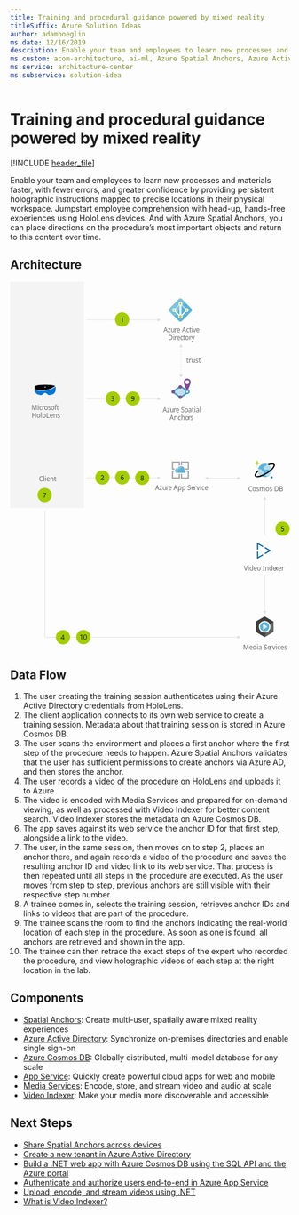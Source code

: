 ```yaml
---
title: Training and procedural guidance powered by mixed reality
titleSuffix: Azure Solution Ideas
author: adamboeglin
ms.date: 12/16/2019
description: Enable your team and employees to learn new processes and materials faster, with fewer errors, and greater confidence by providing persistent holographic instructions mapped to precise locations in their physical workspace. Jumpstart employee comprehension with head-up, hands-free experiences using HoloLens devices. And with Azure Spatial Anchors, you can place directions on the procedure’s most important objects and return to this content over time.
ms.custom: acom-architecture, ai-ml, Azure Spatial Anchors, Azure Active Directory, Azure Cosmos DB, Azure App Service, Media Services, Microsoft HoloLens, Video Indexer, interactive-diagram, 'https://azure.microsoft.com/solutions/architecture/training-and-procedural-guidance-powered-by-mixed-reality/'
ms.service: architecture-center
ms.subservice: solution-idea
---
```

# Training and procedural guidance powered by mixed reality

[!INCLUDE [header_file](../header.md)]

Enable your team and employees to learn new processes and materials faster, with fewer errors, and greater confidence by providing persistent holographic instructions mapped to precise locations in their physical workspace. Jumpstart employee comprehension with head-up, hands-free experiences using HoloLens devices. And with Azure Spatial Anchors, you can place directions on the procedure’s most important objects and return to this content over time.

## Architecture

<svg class="architecture-diagram" aria-labelledby="training-and-procedural-guidance-powered-by-mixed-reality" height="1132" viewbox="0 0 857.38 1132.6"  xmlns="http://www.w3.org/2000/svg">
    <defs>
        <style>
            .cls-1{font-size:20px;fill:#6a6a6a;font-family:SegoeUI,Segoe UI}.cls-2,.cls-4{letter-spacing:-.01em}.cls-5{letter-spacing:.04em}.cls-7{fill:#59b3d8}.cls-9{fill:#b6deec}.cls-10{fill:#bde1ee}.cls-11{fill:#fff}.cls-12{fill:#b7d332}.cls-14{fill:#4099c1}.cls-16{fill:#7e4e94}.cls-26{fill:none;stroke:#dedede;stroke-miterlimit:10;stroke-width:1.5px}.cls-27{fill:#dedede}.cls-29{fill:#a4cd00}.cls-31{fill:#9fa0a1}.cls-34{fill:#1a1a1f}
        </style>
    </defs>
    <text class="cls-1" transform="translate(470.34 155.03)">
        Azu<tspan class="cls-2" x="33.26" y="0">r</tspan><tspan x="39.95" y="0">e Acti</tspan><tspan x="89.65" y="0" letter-spacing="-.01em">v</tspan><tspan x="99.11" y="0">e </tspan><tspan x="14.27" y="24">Di</tspan><tspan class="cls-2" x="33.14" y="24">r</tspan><tspan x="39.83" y="24">ec</tspan><tspan class="cls-4" x="59.53" y="24">t</tspan><tspan x="66.15" y="24">o</tspan><tspan class="cls-5" x="77.87" y="24">r</tspan><tspan x="85.62" y="24">y</tspan>
    </text>
    <text class="cls-1" transform="translate(467.71 399.59)">
        Azu<tspan class="cls-2" x="33.26" y="0">r</tspan><tspan x="39.95" y="0">e S</tspan><tspan class="cls-2" x="66.51" y="0">p</tspan><tspan x="78.01" y="0">atial </tspan><tspan x="21.38" y="24">Ancho</tspan><tspan x="77.87" y="24" letter-spacing=".01em">r</tspan><tspan x="84.96" y="24">s</tspan>
    </text>
    <path class="cls-7" d="M522.19 122.45a6.26 6.26 0 01-4.59-2l-29.05-28.88a6.4 6.4 0 01-1.95-4.59 6.22 6.22 0 011.95-4.59l29-28.93a6.44 6.44 0 014.59-2 6.26 6.26 0 014.6 2l28.98 28.93a6.44 6.44 0 012 4.59 6.26 6.26 0 01-2 4.59l-28.93 28.93a6.26 6.26 0 01-4.6 1.95z"/>
    <path d="M526.79 53.34a6.46 6.46 0 00-4.6-1.95 6.26 6.26 0 00-4.59 1.95l-29.05 28.93a6.42 6.42 0 00-1.95 4.6 6.22 6.22 0 001.95 4.59l16.41 16.41 30.74-45.51z" fill="#7bc3dd"/>
    <path class="cls-9" d="M544.24 86.98l-14.93-14.92-2.07 3 14.36 14.47z"/>
    <path class="cls-10" d="M523.34 66.2l-2.52 2.53 6.43 6.31 2.06-3z"/>
    <path class="cls-10" d="M500.23 86.99l20.78-20.78 2.54 2.52-20.8 20.78z"/>
    <path class="cls-11" d="M541.6 81.35a5.52 5.52 0 00-5.51 5.52 5.77 5.77 0 00.91 3.09l-11 11c-.34-.23-.57-.35-.91-.58v-28a5.61 5.61 0 002.75-4.82 5.51 5.51 0 10-11 0 5.76 5.76 0 002.71 4.84v28.13c-.34.11-.57.34-.91.46l-11-11a5.69 5.69 0 00.91-3 5.51 5.51 0 10-11 0 5.59 5.59 0 005.51 5.51 4.75 4.75 0 001.84-.34l11.56 11.63a6.17 6.17 0 00-.58 2.53 6.43 6.43 0 0012.86 0 8.94 8.94 0 00-.46-2.53l11.59-11.59a4.63 4.63 0 001.73.34 5.51 5.51 0 005.51-5.51 5.62 5.62 0 00-5.51-5.68z"/>
    <path class="cls-12" d="M526.55 106.41a4.29 4.29 0 11-4.29-4.28 4.41 4.41 0 014.29 4.28zM525.3 67.58a3.1 3.1 0 11-3.1-3.1 3.09 3.09 0 013.1 3.1zM505.9 86.98a3.1 3.1 0 11-3.1-3.1 3.09 3.09 0 013.1 3.1zM544.55 86.98a3.1 3.1 0 11-3.1-3.1 3.09 3.09 0 013.1 3.1z"/>
    <path fill="#bfe1ee" d="M498.21 337.22l24.51-16.93 24.18 16.93-24.18 17.73-24.51-17.73z"/>
    <path class="cls-14" d="M522.73 356.79l-27-19.56 27-18.66 26.66 18.66zm-22-19.5l22 15.92 21.7-15.92-21.7-15.19z"/>
    <path class="cls-14" d="M522.73 357.59l-28.18-20.42 28.21-19.49 27.79 19.49zm-20.82-20.34l20.81 15.06 20.52-15.06-20.52-14.37z"/>
    <circle cx="543.01" cy="336.76" r="7.55" fill="#419ac2"/>
    <circle class="cls-11" cx="543.01" cy="336.76" r="3.66"/>
    <circle class="cls-16" cx="521.84" cy="322.14" r="5.24"/>
    <circle class="cls-16" cx="521.84" cy="353.74" r="5.24"/>
    <circle class="cls-16" cx="500.07" cy="337.3" r="5.24"/>
    <path class="cls-16" d="M553.75 307.57c0 5.93-10.74 28.91-10.74 28.91s-10.73-23-10.73-28.91a10.74 10.74 0 1121.47 0z"/>
    <circle class="cls-11" cx="543.01" cy="307.57" r="5.9"/>
    <text class="cls-1" transform="translate(730.06 640.64)">
        Cosmos DB
    </text>
    <text class="cls-1" transform="translate(714.48 1126.16)">
        Media Se<tspan class="cls-5" x="81.78" y="0">r</tspan><tspan x="89.53" y="0">vices</tspan>
    </text>
    <path class="cls-7" d="M801.08 572.55a20.51 20.51 0 01-15.29 24.77 20.76 20.76 0 01-25-15.12 20.52 20.52 0 0115.29-24.78 20.68 20.68 0 0125 15z"/>
    <path class="cls-9" d="M777.98 585.58a5.48 5.48 0 00-5.53-5.44h-.83a5.42 5.42 0 00-4.05-6.54 5.9 5.9 0 00-1.33-.15h-5.69a20.14 20.14 0 005 17.57h6.94a5.48 5.48 0 005.49-5.44zM784.82 563.02a3.4 3.4 0 00.13.95h-2.4a5.67 5.67 0 100 11.33h19a20.07 20.07 0 00-10.73-15.94h-2.27a3.69 3.69 0 00-3.73 3.66zM801.55 579.51h-11.33a4.64 4.64 0 00-4.69 4.6 4.55 4.55 0 00.56 2.2 4.61 4.61 0 00-3.06 5.77 4.67 4.67 0 004.47 3.24h3.16a20.48 20.48 0 0010.89-15.81z"/>
    <path class="cls-12" d="M757.68 563.7a.62.62 0 01-.64-.62 7.22 7.22 0 00-7.26-7.16.63.63 0 110-1.25 7.22 7.22 0 007.26-7.14.64.64 0 011.27 0 7.22 7.22 0 007.26 7.15.63.63 0 110 1.25 7.22 7.22 0 00-7.26 7.15.63.63 0 01-.63.62z"/>
    <path d="M802.45 604.03a.37.37 0 01-.38-.37 4.31 4.31 0 00-4.35-4.27.38.38 0 01-.37-.37.37.37 0 01.37-.38 4.3 4.3 0 004.34-4.27.39.39 0 01.77 0 4.31 4.31 0 004.34 4.27.38.38 0 110 .75 4.31 4.31 0 00-4.34 4.27.37.37 0 01-.38.37z" fill="#0072c5"/>
    <path d="M811.14 558.9c-2-3.21-7-4-14.38-2.15a60 60 0 00-6.82 2.15 21.81 21.81 0 014 2.54c1.26-.41 2.5-.78 3.69-1.06a25.67 25.67 0 016-.85c2.43 0 3.77.59 4.22 1.32.74 1.19.06 4.32-4.26 9.26-.77.88-1.63 1.77-2.54 2.66a94.51 94.51 0 01-33.46 20.25c-7.52 2.42-12.65 2.37-13.8.51s1.15-6.4 6.76-11.92a20.19 20.19 0 01-.46-4.78c-8.93 8-11.82 14.91-9.52 18.64 1.21 2 3.85 3.06 7.71 3.06a39.75 39.75 0 0013.35-2.91 95.05 95.05 0 0015.82-7.83 93.79 93.79 0 0014.18-10.38 56.18 56.18 0 004.88-4.88c5.04-5.74 6.61-10.42 4.63-13.63z"/>
    <text class="cls-1" transform="translate(540.1 247.67)">
        trust
    </text>
    <text class="cls-1" transform="translate(444.75 637.35)">
        Azu<tspan class="cls-2" x="33.26" y="0">r</tspan><tspan x="39.95" y="0">e App Se</tspan><tspan class="cls-5" x="118.87" y="0">r</tspan><tspan x="126.62" y="0">vice</tspan>
    </text>
    <path fill="#f4f4f4" d="M0 0h226.41v692.68H0z"/>
    <text class="cls-1" transform="translate(65.27 393.13)">
        Mic<tspan class="cls-2" x="32.04" y="0">r</tspan><tspan x="38.73" y="0">os</tspan><tspan x="58.94" y="0" letter-spacing="-.02em">o</tspan><tspan x="70.29" y="0" letter-spacing=".02em">f</tspan><tspan x="76.91" y="0">t</tspan><tspan x=".77" y="24">HoloLens</tspan>
    </text>
    <text class="cls-1" transform="translate(87.89 611.32)">
        Client
    </text>
    <path d="M76.04 329.11l1 .3a71.29 71.29 0 0040.8.09 68.69 68.69 0 0018.63-8.84l.91-.59.7-.49a4.9 4.9 0 00-1.21-.69h-.1c-5.84-2.16-16.11-3.34-29.61-3.34-13.7 0-24 1.18-29.72 3.34a7.32 7.32 0 00-1.81 1.18 3 3 0 00-.91 2.16v6.39zm28.91-7.17h4.43v2h-4.43v-2z"/>
    <path d="M139.3 321.06l-1.75 1.17a72.5 72.5 0 01-19.14 9.14 73.59 73.59 0 01-42-.1l-1.68-.48v.59a16.24 16.24 0 005.14 11 17.91 17.91 0 0012.39 4.82h2.82a3.65 3.65 0 002.12-.69l4.53-3.44a8.23 8.23 0 0110.78.1l4.53 3.34a3.41 3.41 0 002.12.69h2.82a17.75 17.75 0 0012.39-4.82 16 16 0 005.18-11.7v-8.45a2.42 2.42 0 00-.25-1.17z" fill="#0078d7"/>
    <path d="M780.55 1024.44l-27.12 15.82v31.63l27.12 15.82 27.11-15.82v-31.63z" fill="#3e3e3e"/>
    <path d="M780.55 1087.71l27.11-15.82v-31.63s-22.39 17.23-27.11 47.45z" fill="#656565"/>
    <path class="cls-11" d="M793.11 1043.37a17.69 17.69 0 00-25.14 0 18.09 18.09 0 000 25.41 17.69 17.69 0 0025.14 0 18.11 18.11 0 000-25.41z"/>
    <path d="M790.67 1045.79a14.26 14.26 0 00-20.27 0 14.6 14.6 0 000 20.49 14.26 14.26 0 0020.27 0 14.6 14.6 0 000-20.49z" fill="#59b4d9"/>
    <path class="cls-11" d="M789.17 1056.06l-13.62-9.07v9.11h13.6z"/>
    <path d="M789.12 1056.1h-13.57v9.1z" fill="#ddf0f6"/>
    <path class="cls-26" d="M698.46 1088H106.58V699.38"/>
    <path class="cls-27" d="M696.93 1082.77l9.06 5.23-9.06 5.24v-10.47z"/>
    <path class="cls-26" d="M453.7 600.48H233.11"/>
    <path class="cls-27" d="M452.16 595.25l9.07 5.23-9.07 5.24v-10.47z"/>
    <path class="cls-26" d="M780.98 665.77v110.3"/>
    <path class="cls-27" d="M775.74 667.31l5.24-9.07 5.23 9.07h-10.47z"/>
    <path class="cls-26" d="M780.98 1009.98V899.69"/>
    <path class="cls-27" d="M786.21 1008.45l-5.23 9.07-5.24-9.07h10.47z"/>
    <path class="cls-26" d="M453.7 358.81H233.11"/>
    <path class="cls-27" d="M452.16 353.57l9.07 5.24-9.07 5.24v-10.48z"/>
    <path class="cls-26" d="M698.46 601.48h-93.39"/>
    <path class="cls-27" d="M696.93 596.25l9.06 5.23-9.06 5.24v-10.47zM606.6 596.25l-9.06 5.23 9.06 5.24v-10.47z"/>
    <path class="cls-26" d="M524.03 198.61v2"/>
    <path stroke-dasharray="3.99 3.99" fill="none" stroke="#dedede" stroke-miterlimit="10" stroke-width="1.5" d="M524.03 204.6v77.77"/>
    <path class="cls-26" d="M524.03 284.37v2"/>
    <path class="cls-27" d="M518.8 200.14l5.23-9.07 5.24 9.07H518.8zM518.8 284.83l5.23 9.07 5.24-9.07H518.8z"/>
    <path class="cls-26" d="M453.7 116.98H233.11"/>
    <path class="cls-27" d="M452.16 111.74l9.07 5.24-9.07 5.24v-10.48z"/>
    <circle class="cls-29" cx="343.4" cy="115.77" r="21.84"/>
    <path d="M345.17 123.65h-1.68v-12.76a4 4 0 01-.57.45 9.54 9.54 0 01-.85.5 9 9 0 01-1 .46 6 6 0 01-1 .34v-1.71a10.45 10.45 0 001.18-.41c.41-.18.82-.37 1.22-.59a12.7 12.7 0 001.14-.68 8.65 8.65 0 00.93-.69h.63z"/>
    <circle class="cls-29" cx="282.78" cy="599.56" r="21.84"/>
    <path d="M285.05 596.55a3.07 3.07 0 00-.21-1.18 2.33 2.33 0 00-.58-.84 2.38 2.38 0 00-.86-.5 3.38 3.38 0 00-1.07-.16 3.54 3.54 0 00-1 .13 4.78 4.78 0 00-.92.37 5.34 5.34 0 00-.86.57 6 6 0 00-.78.73v-1.81a5.09 5.09 0 011.59-1.06 5.69 5.69 0 012.15-.36 5 5 0 011.67.26 3.71 3.71 0 011.34.77 3.4 3.4 0 01.89 1.24 4.16 4.16 0 01.33 1.7 6.07 6.07 0 01-.2 1.59 5 5 0 01-.61 1.33 6.31 6.31 0 01-1 1.21 16.19 16.19 0 01-1.46 1.17c-.69.5-1.26.92-1.71 1.27a7.63 7.63 0 00-1.07 1 2.85 2.85 0 00-.56.92 3.36 3.36 0 00-.16 1h7.35v1.52h-9.11v-.73a6 6 0 01.21-1.67 4.09 4.09 0 01.68-1.37 7.8 7.8 0 011.24-1.3c.51-.43 1.14-.92 1.88-1.46a11.8 11.8 0 001.33-1.1 5.76 5.76 0 00.87-1 3.72 3.72 0 00.47-1.07 4.71 4.71 0 00.16-1.17z"/>
    <circle class="cls-29" cx="343.8" cy="599.02" r="21.84"/>
    <path d="M348.64 602.22a5.37 5.37 0 01-.35 2 4.76 4.76 0 01-1 1.56 4.36 4.36 0 01-1.48 1 4.53 4.53 0 01-1.85.37 4.2 4.2 0 01-2-.46 4.14 4.14 0 01-1.49-1.34 6.55 6.55 0 01-.94-2.12 11.66 11.66 0 01-.32-2.83 13.53 13.53 0 01.43-3.5 8.54 8.54 0 011.22-2.69 5.46 5.46 0 011.9-1.72 5 5 0 012.48-.61 6 6 0 012.45.42v1.6a5.23 5.23 0 00-2.41-.59 3.64 3.64 0 00-1.73.48 4.25 4.25 0 00-1.36 1.25 6 6 0 00-.87 2 10 10 0 00-.31 2.54h.05a3.53 3.53 0 013.36-1.84 4.44 4.44 0 011.75.33 3.8 3.8 0 011.33.93 4.35 4.35 0 01.85 1.43 5.76 5.76 0 01.29 1.79zm-1.73.21a4.67 4.67 0 00-.19-1.39 3.1 3.1 0 00-.56-1 2.56 2.56 0 00-.9-.66 3.19 3.19 0 00-2.38 0 2.94 2.94 0 00-.93.65 3 3 0 00-.61.95 2.93 2.93 0 00-.22 1.14 4.71 4.71 0 00.21 1.43 3.88 3.88 0 00.61 1.16 2.74 2.74 0 00.93.77 2.53 2.53 0 001.2.29 2.78 2.78 0 001.17-.24 2.58 2.58 0 00.89-.68 3.13 3.13 0 00.58-1 4.33 4.33 0 00.2-1.42z"/>
    <circle class="cls-29" cx="105.77" cy="653.11" r="21.84"/>
    <path d="M110.48 647.21c-.22.39-.5.87-.81 1.46s-.66 1.24-1 2-.72 1.51-1.09 2.35-.72 1.7-1 2.6-.61 1.79-.85 2.71a21.07 21.07 0 00-.53 2.7h-1.81a19.61 19.61 0 01.57-2.69q.39-1.38.87-2.7c.33-.88.68-1.73 1-2.55s.72-1.56 1.06-2.25.66-1.29.94-1.82l.72-1.23h-7.41v-1.52h9.39z"/>
    <circle class="cls-29" cx="404.82" cy="600.48" r="21.84"/>
    <path d="M400.07 604.25a4.08 4.08 0 01.18-1.18 4.47 4.47 0 01.53-1.1 4.24 4.24 0 01.86-.94 3.91 3.91 0 011.16-.67 4.52 4.52 0 01-1.53-1.37 3.33 3.33 0 01-.56-1.86 3.54 3.54 0 011.18-2.7 4 4 0 011.32-.79 4.69 4.69 0 011.65-.28 4.44 4.44 0 011.65.29 4 4 0 011.32.79 3.66 3.66 0 01.87 1.19 3.73 3.73 0 01.31 1.5 3.26 3.26 0 01-.57 1.86 4.61 4.61 0 01-1.5 1.37 4.07 4.07 0 011.14.67 4.19 4.19 0 01.85.94 4.14 4.14 0 01.53 1.1 4.08 4.08 0 01.18 1.18 4.24 4.24 0 01-.35 1.77 3.9 3.9 0 01-1 1.38 4.61 4.61 0 01-1.51.89 5.76 5.76 0 01-1.94.32 5.7 5.7 0 01-1.93-.32 4.71 4.71 0 01-1.51-.89 4 4 0 01-1-1.38 4.4 4.4 0 01-.33-1.77zm1.83-.14a3.47 3.47 0 00.21 1.24 2.66 2.66 0 00.6 1 2.61 2.61 0 00.94.6 3.36 3.36 0 001.22.21 3.27 3.27 0 001.19-.21 2.88 2.88 0 00.94-.61 2.7 2.7 0 00.62-1 3.24 3.24 0 00.22-1.23 3.19 3.19 0 00-.21-1.16 2.84 2.84 0 00-.6-.95 2.6 2.6 0 00-.94-.65 3 3 0 00-1.22-.24 3 3 0 00-1.18.22 2.9 2.9 0 00-.94.62 2.85 2.85 0 00-.62 1 3.14 3.14 0 00-.23 1.16zm.53-6.85a2.4 2.4 0 00.19 1 2.32 2.32 0 00.52.78 2.45 2.45 0 00.78.53 2.34 2.34 0 00.95.19 2.37 2.37 0 00.95-.19 2.69 2.69 0 00.78-.53 2.64 2.64 0 00.52-.79 2.39 2.39 0 00.2-1 2.64 2.64 0 00-.19-1 2.39 2.39 0 00-1.3-1.3 2.38 2.38 0 00-1-.19 2.48 2.48 0 00-1 .19 2.58 2.58 0 00-.77.53 2.41 2.41 0 00-.5.79 2.83 2.83 0 00-.13.99z"/>
    <circle class="cls-29" cx="314.76" cy="357.61" r="21.84"/>
    <path d="M318.89 361.32a4.36 4.36 0 01-.38 1.82 4 4 0 01-1.06 1.4 5.18 5.18 0 01-1.64.9 6.72 6.72 0 01-2.11.32 6.1 6.1 0 01-3.36-.81v-1.81a5.41 5.41 0 003.42 1.17 4.74 4.74 0 001.4-.19 3.14 3.14 0 001.07-.57 2.64 2.64 0 00.69-.89 2.84 2.84 0 00.24-1.19q0-2.9-4.12-2.89h-1.23v-1.43h1.17q3.65 0 3.64-2.72c0-1.68-.92-2.51-2.78-2.51a4.72 4.72 0 00-2.93 1.05v-1.64a6.43 6.43 0 013.35-.84 5.2 5.2 0 011.68.25 4.23 4.23 0 011.29.72 3.18 3.18 0 01.83 1.12 3.51 3.51 0 01.29 1.43 3.61 3.61 0 01-2.94 3.75 4.52 4.52 0 011.39.36 3.87 3.87 0 011.1.74 3.16 3.16 0 01.72 1.07 3.25 3.25 0 01.27 1.39z"/>
    <circle class="cls-29" cx="376.18" cy="357.61" r="21.84"/>
    <path d="M380.83 357.23a14.6 14.6 0 01-.4 3.61 8 8 0 01-1.17 2.68 5.16 5.16 0 01-1.89 1.66 5.33 5.33 0 01-2.53.58 6.11 6.11 0 01-2.57-.52v-1.62a5.13 5.13 0 002.61.69 3.72 3.72 0 001.79-.41 3.54 3.54 0 001.33-1.2 5.86 5.86 0 00.84-1.94 11.05 11.05 0 00.29-2.64h-.05a3.37 3.37 0 01-3.29 1.9 4.49 4.49 0 01-1.74-.33 4 4 0 01-1.37-.95 4.49 4.49 0 01-.9-1.46 5.26 5.26 0 01-.32-1.86 5.39 5.39 0 01.36-2 4.83 4.83 0 011-1.56 4.32 4.32 0 011.5-1 4.91 4.91 0 011.9-.36 4.3 4.3 0 012 .44 3.94 3.94 0 011.45 1.31 6.55 6.55 0 01.9 2.12 12.34 12.34 0 01.26 2.86zm-1.82-1.51a5.11 5.11 0 00-.22-1.56 4 4 0 00-.61-1.2 2.74 2.74 0 00-.93-.77 2.62 2.62 0 00-1.18-.27 2.71 2.71 0 00-1.14.24 2.75 2.75 0 00-.91.68 3.22 3.22 0 00-.6 1 3.72 3.72 0 00-.23 1.31 4.33 4.33 0 00.22 1.4 3 3 0 00.6 1.05 2.6 2.6 0 00.94.65 3.19 3.19 0 001.22.23 2.84 2.84 0 002-.82 2.77 2.77 0 00.61-.89 2.66 2.66 0 00.23-1.05z"/>
    <path d="M760.77 804.22v15.87h-3.56v-22l19.25 11.17-1.78 3.07zm19.42 26.87l13.46-7.8-13.46-7.8 1.79-3.08 18.75 10.88-18.75 10.88zm-19.42 11.27l13.91-8.07 1.78 3.07-19.25 11.17v-22h3.56z" fill="#0063b1"/>
    <text class="cls-1" transform="translate(716.46 884.66)">
        Video Inde<tspan class="cls-4" x="95.58" y="0">x</tspan><tspan x="104.6" y="0">er</tspan>
    </text>
    <circle class="cls-29" cx="835.54" cy="755.9" r="21.84"/>
    <path d="M839.83 759.28a5 5 0 01-.37 2 4.42 4.42 0 01-1 1.5 4.79 4.79 0 01-1.66 1 6.6 6.6 0 01-2.15.34 6 6 0 01-3.06-.62v-1.79a5.69 5.69 0 003.08 1 4.12 4.12 0 001.45-.24 3.36 3.36 0 001.1-.66 2.79 2.79 0 00.69-1 3.47 3.47 0 00.24-1.31 2.8 2.8 0 00-1-2.26 4.26 4.26 0 00-2.81-.82h-2.5l.51-7.41h6.82v1.53h-5.36l-.3 4.33H834.87a6.53 6.53 0 012.1.31 4.52 4.52 0 011.57.88 3.66 3.66 0 011 1.4 5 5 0 01.29 1.82z"/>
    <path class="cls-31" d="M517.02 598.97h-17.34v-17.24h3.55a9.15 9.15 0 01-.62-3.44v-.21h-6.58v24.54h24.65V588h-3.66zM541.46 581.73h3.09v17.34h-17.3v-11h-3.65v14.52h24.64v-24.51h-7.69a7.42 7.42 0 01.94 3.44zM499.68 571.29v-17.23h17.34v10a9.83 9.83 0 013.66-1.67v-12h-24.65v24.55h7.1a10 10 0 012.3-3.56zM527.25 561.99v-7.93h17.3v17.33h-7.62a13 13 0 01.52 3.56v.1h10.75V550.4h-24.6v11.39c.31 0 .52-.11.83-.11a26.43 26.43 0 012.82.31z"/>
    <path d="M538.64 581.42a3.85 3.85 0 00-3.85-3.86h-.54a11.42 11.42 0 00.42-2.72 10.28 10.28 0 00-20-3.24 7.9 7.9 0 00-2.3-.41 7.1 7.1 0 000 14.2h22.77a4 4 0 003.5-3.97z" fill="#61b3d4"/>
    <path d="M516.08 585.39a7.11 7.11 0 013.47-11.91 5.71 5.71 0 012.29-.1 10.38 10.38 0 015.75-8.36 10.12 10.12 0 00-3.13-.52 10.24 10.24 0 00-9.72 7.1 8.12 8.12 0 00-2.3-.41 7.1 7.1 0 000 14.2z" fill="#80c2dc"/>
    <circle class="cls-29" cx="161.93" cy="1088" r="21.84"/>
    <path class="cls-34" d="M164.32 1080.79V1091h2v1.61h-2v3.63h-1.77v-3.63h-7.27v-1.53c.68-.76 1.36-1.57 2.05-2.44s1.35-1.74 2-2.64 1.21-1.78 1.74-2.66a24.76 24.76 0 001.36-2.55zm-7 10.21h5.23v-7.57q-.81 1.41-1.53 2.52c-.48.74-.94 1.41-1.38 2s-.85 1.15-1.24 1.63z"/>
    <circle class="cls-29" cx="224.49" cy="1087.66" r="21.84"/>
    <path class="cls-34" d="M219.83 1095.33h-1.77v-13.36a3.93 3.93 0 01-.6.47 7.87 7.87 0 01-.88.52 10 10 0 01-1 .49 6.57 6.57 0 01-1.06.35v-1.79a9.69 9.69 0 001.24-.43c.43-.19.86-.39 1.28-.62a12.46 12.46 0 001.19-.71 9.41 9.41 0 001-.73h.67zM234.92 1087.53a15.37 15.37 0 01-.35 3.44 8 8 0 01-1 2.53 4.49 4.49 0 01-1.63 1.56 4.39 4.39 0 01-2.19.54 4.19 4.19 0 01-2.08-.51 4.41 4.41 0 01-1.54-1.5 7.58 7.58 0 01-.94-2.41 14.57 14.57 0 01-.33-3.27 17.34 17.34 0 01.34-3.58 8.25 8.25 0 011-2.6 4.5 4.5 0 011.63-1.59 4.66 4.66 0 012.24-.53q4.85 0 4.85 7.92zm-1.81.18q0-6.6-3.14-6.6c-2.2 0-3.31 2.24-3.31 6.71 0 4.18 1.09 6.27 3.25 6.27s3.2-2.13 3.2-6.38z"/>
</svg>

## Data Flow

1. The user creating the training session authenticates using their Azure Active Directory credentials from HoloLens.
1. The client application connects to its own web service to create a training session. Metadata about that training session is stored in Azure Cosmos DB.
1. The user scans the environment and places a first anchor where the first step of the procedure needs to happen. Azure Spatial Anchors validates that the user has sufficient permissions to create anchors via Azure AD, and then stores the anchor.
1. The user records a video of the procedure on HoloLens and uploads it to Azure
1. The video is encoded with Media Services and prepared for on-demand viewing, as well as processed with Video Indexer for better content search. Video Indexer stores the metadata on Azure Cosmos DB.
1. The app saves against its web service the anchor ID for that first step, alongside a link to the video.
1. The user, in the same session, then moves on to step 2, places an anchor there, and again records a video of the procedure and saves the resulting anchor ID and video link to its web service. That process is then repeated until all steps in the procedure are executed. As the user moves from step to step, previous anchors are still visible with their respective step number.
1. A trainee comes in, selects the training session, retrieves anchor IDs and links to videos that are part of the procedure.
1. The trainee scans the room to find the anchors indicating the real-world location of each step in the procedure. As soon as one is found, all anchors are retrieved and shown in the app.
1. The trainee can then retrace the exact steps of the expert who recorded the procedure, and view holographic videos of each step at the right location in the lab.


## Components
* [Spatial Anchors](https://azure.microsoft.com/services/spatial-anchors/): Create multi-user, spatially aware mixed reality experiences
* [Azure Active Directory](https://azure.microsoft.com/services/active-directory/): Synchronize on-premises directories and enable single sign-on
* [Azure Cosmos DB](https://azure.microsoft.com/services/cosmos-db/): Globally distributed, multi-model database for any scale
* [App Service](https://azure.microsoft.com/services/app-service/): Quickly create powerful cloud apps for web and mobile
* [Media Services](https://azure.microsoft.com/services/media-services/): Encode, store, and stream video and audio at scale
* [Video Indexer](https://azure.microsoft.com/services/media-services/video-indexer/): Make your media more discoverable and accessible

## Next Steps
* [Share Spatial Anchors across devices](/azure/spatial-anchors/tutorials/tutorial-share-anchors-across-devices/)
* [Create a new tenant in Azure Active Directory](/azure/active-directory/fundamentals/active-directory-access-create-new-tenant/)
* [Build a .NET web app with Azure Cosmos DB using the SQL API and the Azure portal](/azure/cosmos-db/)
* [Authenticate and authorize users end-to-end in Azure App Service](/azure/app-service/app-service-web-tutorial-auth-aad/)
* [Upload, encode, and stream videos using .NET](/azure/media-services/latest/stream-files-tutorial-with-api/)
* [What is Video Indexer?](/azure/media-services/latest/stream-files-tutorial-with-api/)


